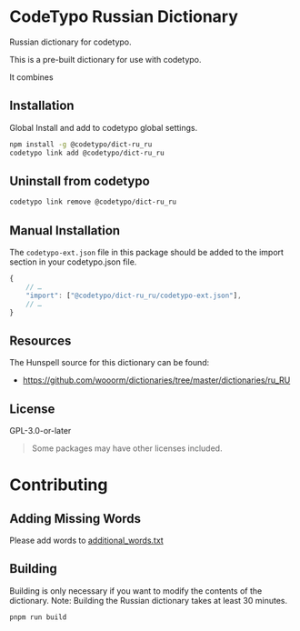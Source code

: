 # CodeTypo Russian Dictionary

Russian dictionary for codetypo.

This is a pre-built dictionary for use with codetypo.

It combines

## Installation

Global Install and add to codetypo global settings.

```sh
npm install -g @codetypo/dict-ru_ru
codetypo link add @codetypo/dict-ru_ru
```

## Uninstall from codetypo

```sh
codetypo link remove @codetypo/dict-ru_ru
```

## Manual Installation

The `codetypo-ext.json` file in this package should be added to the import section in your codetypo.json file.

```javascript
{
    // …
    "import": ["@codetypo/dict-ru_ru/codetypo-ext.json"],
    // …
}
```

## Resources

The Hunspell source for this dictionary can be found:

- https://github.com/wooorm/dictionaries/tree/master/dictionaries/ru_RU

## License

GPL-3.0-or-later

> Some packages may have other licenses included.

# Contributing

## Adding Missing Words

Please add words to [additional_words.txt](https://github.com/khulnasoft/codetypo-dicts/blob/main/dictionaries/ru_RU/src/additional_words.txt)

## Building

Building is only necessary if you want to modify the contents of the dictionary.
Note: Building the Russian dictionary takes at least 30 minutes.

```sh
pnpm run build
```
